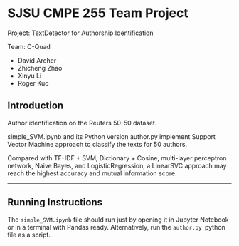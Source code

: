# SJSU CMPE 255 Team Project

Project: TextDetector for Authorship Identification

Team: C-Quad 
- David Archer
- Zhicheng Zhao
- Xinyu Li
- Roger Kuo


## Introduction

Author identification on the Reuters 50-50 dataset.

simple_SVM.ipynb and its Python version author.py implement Support Vector Machine approach to classify the texts for 50 authors. 

Compared with TF-IDF + SVM, Dictionary + Cosine, multi-layer perceptron network, Naive Bayes, and LogisticRegression, a LinearSVC approach may reach the highest accuracy and mutual information score. 

---

## Running Instructions

The `simple_SVM.ipynb` file should run just by opening it in Jupyter Notebook or in a terminal with Pandas ready.
Alternatively, run the `author.py `python file as a script. 

